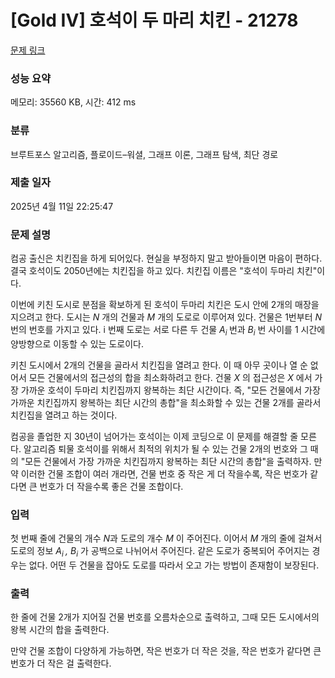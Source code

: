 # [Gold IV] 호석이 두 마리 치킨 - 21278 

[문제 링크](https://www.acmicpc.net/problem/21278) 

### 성능 요약

메모리: 35560 KB, 시간: 412 ms

### 분류

브루트포스 알고리즘, 플로이드–워셜, 그래프 이론, 그래프 탐색, 최단 경로

### 제출 일자

2025년 4월 11일 22:25:47

### 문제 설명

<p>컴공 출신은 치킨집을 하게 되어있다. 현실을 부정하지 말고 받아들이면 마음이 편하다. 결국 호석이도 2050년에는 치킨집을 하고 있다. 치킨집 이름은 "호석이 두마리 치킨"이다.</p>

<p>이번에 키친 도시로 분점을 확보하게 된 호석이 두마리 치킨은 도시 안에 2개의 매장을 지으려고 한다. 도시는 <em>N</em> 개의 건물과 <em>M</em> 개의 도로로 이루어져 있다. 건물은 1번부터 <em>N</em>번의 번호를 가지고 있다. i 번째 도로는 서로 다른 두 건물 <em>A<sub>i </sub></em>번과 <em>B<sub>i</sub></em> 번 사이를 1 시간에 양방향으로 이동할 수 있는 도로이다.</p>

<p>키친 도시에서 2개의 건물을 골라서 치킨집을 열려고 한다. 이 때 아무 곳이나 열 순 없어서 모든 건물에서의 접근성의 합을 최소화하려고 한다. 건물 <em>X</em> 의 접근성은 <em>X</em> 에서 가장 가까운 호석이 두마리 치킨집까지 왕복하는 최단 시간이다. 즉, "모든 건물에서 가장 가까운 치킨집까지 왕복하는 최단 시간의 총합"을 최소화할 수 있는 건물 2개를 골라서 치킨집을 열려고 하는 것이다.</p>

<p>컴공을 졸업한 지 30년이 넘어가는 호석이는 이제 코딩으로 이 문제를 해결할 줄 모른다. 알고리즘 퇴물 호석이를 위해서 최적의 위치가 될 수 있는 건물 2개의 번호와 그 때의 "모든 건물에서 가장 가까운 치킨집까지 왕복하는 최단 시간의 총합"을 출력하자. 만약 이러한 건물 조합이 여러 개라면, 건물 번호 중 작은 게 더 작을수록, 작은 번호가 같다면 큰 번호가 더 작을수록 좋은 건물 조합이다.</p>

### 입력 

 <p>첫 번째 줄에 건물의 개수 <em>N</em>과 도로의 개수 <em>M</em> 이 주어진다. 이어서 <em>M</em> 개의 줄에 걸쳐서 도로의 정보 <em>A<sub>i </sub>, B<sub>i</sub></em> 가 공백으로 나뉘어서 주어진다. 같은 도로가 중복되어 주어지는 경우는 없다. 어떤 두 건물을 잡아도 도로를 따라서 오고 가는 방법이 존재함이 보장된다.</p>

### 출력 

 <p>한 줄에 건물 2개가 지어질 건물 번호를 오름차순으로 출력하고, 그때 모든 도시에서의 왕복 시간의 합을 출력한다.</p>

<p>만약 건물 조합이 다양하게 가능하면, 작은 번호가 더 작은 것을, 작은 번호가 같다면 큰 번호가 더 작은 걸 출력한다.</p>

